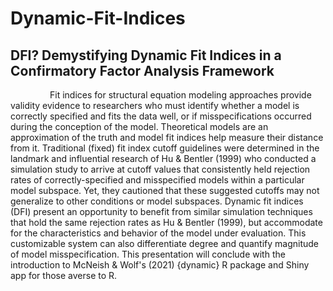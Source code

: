 # Dynamic-Fit-Indices
## DFI? Demystifying Dynamic Fit Indices in a Confirmatory Factor Analysis Framework

&nbsp;&nbsp;&nbsp;&nbsp;&nbsp;&nbsp;&nbsp;&nbsp;&nbsp;&nbsp;&nbsp;&nbsp;&nbsp;&nbsp;&nbsp;&nbsp;Fit indices for structural equation modeling approaches provide validity evidence to researchers who must identify whether a model is correctly specified and fits the data well, or if misspecifications occurred during the conception of the model. Theoretical models are an approximation of the truth and model fit indices help measure their distance from it. Traditional (fixed) fit index cutoff guidelines were determined in the landmark and influential research of Hu & Bentler (1999) who conducted a simulation study to arrive at cutoff values that consistently held rejection rates of correctly-specified and misspecified models within a particular model subspace. Yet, they cautioned that these suggested cutoffs may not generalize to other conditions or model subspaces. Dynamic fit indices (DFI) present an opportunity to benefit from similar simulation techniques that hold the same rejection rates as Hu & Bentler (1999), but accommodate for the characteristics and behavior of the model under evaluation. This customizable system can also differentiate degree and quantify magnitude of model misspecification. This presentation will conclude with the introduction to McNeish & Wolf's (2021) {dynamic} R package and Shiny app for those averse to R.
